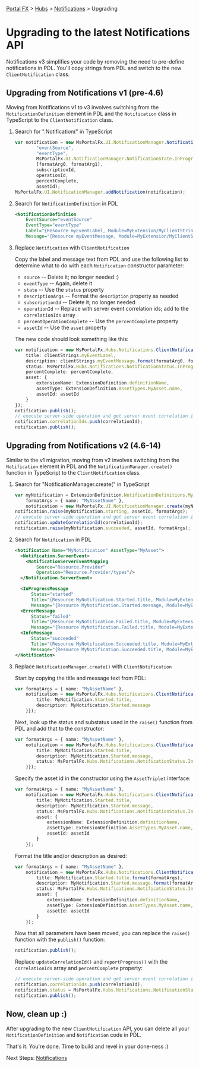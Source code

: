 <properties title="" pageTitle="Upgrading to the latest Notifications API" description="" authors="flanakin,gurua" />

[Portal FX](/documentation/sections/portalfx) > [Hubs](/documentation/sections/portalfx#hubs) > [Notifications](/documentation/articles/portalfx-notifications) > Upgrading

# Upgrading to the latest Notifications API

Notifications v3 simplifies your code by removing the need to pre-define notifications in PDL. You'll copy strings from PDL and switch to the new `ClientNotification` class.

## Upgrading from Notifications v1 (pre-4.6)

Moving from Notifications v1 to v3 involves switching from the `NotificationDefinition` element in PDL and the `Notification` class in TypeScript to the `ClientNotification` class.

1. Search for ".Notification(" in TypeScript

   ```ts
   var notification = new MsPortalFx.UI.NotificationManager.Notification(
           "eventSource",
           "eventType",
           MsPortalFx.UI.NotificationManager.NotificationState.InProgress,
           [formatArg0, formatArg1],
           subscriptionId,
           operationId,
           percentComplete,
           assetId);
   MsPortalFx.UI.NotificationManager.addNotification(notification);
   ```

2. Search for `NotificationDefinition` in PDL

   ```xml
   <NotificationDefinition
       EventSource="eventSource"
       EventType="eventType"
       Label="{Resource myEventLabel, Module=MyExtension/MyClientStrings}"
       Message="{Resource myEventMessage, Module=MyExtension/MyClientStrings}" />
   ```

3. Replace `Notification` with `ClientNotification`

   Copy the label and message text from PDL and use the following list to determine what to do with each `Notification` constructor parameter:

   - `source` -- Delete it; no longer needed :)
   - `eventType` -- Again, delete it
   - `state` -- Use the `status` property
   - `descriptionArgs` -- Format the `description` property as needed
   - `subscriptionId` -- Delete it; no longer needed
   - `operationId` -- Replace with server event correlation ids; add to the `correlationIds` array
   - `percentOperationComplete` -- Use the `percentComplete` property
   - `assetId` -- Use the `asset` property

   The new code should look something like this:

   ```ts
   var notification = new MsPortalFx.Hubs.Notifications.ClientNotification({
       title: clientStrings.myEventLabel,
       description: clientStrings.myEventMessage.format(formatArg0, formatArg1),
       status: MsPortalFx.Hubs.Notifications.NotificationStatus.InProgress,
       percentComplete: percentComplete,
       asset: {
           extensionName: ExtensionDefinition.definitionName,
           assetType: ExtensionDefinition.AssetTypes.MyAsset.name,
           assetId: assetId
       }
   });
   notification.publish();
   // execute server-side operation and get server event correlation id
   notification.correlationIds.push(correlationId);
   notification.publish();
   ```


## Upgrading from Notifications v2 (4.6-14)

Similar to the v1 migration, moving from v2 involves switching from the `Notification` element in PDL and the `NotificationManager.create()` function in TypeScript to the `ClientNotification` class.

1. Search for "NotificationManager.create(" in TypeScript

   ```ts
   var myNotification = ExtensionDefinition.NotificationDefinitions.MyNotification,
       formatArgs = { name: "MyAssetName" },
       notification = new MsPortalFx.UI.NotificationManager.create(myNotification.name);
   notification.raise(myNotification.starting, assetId, formatArgs);
   // execute server-side operation and get server event correlation id
   notification.updateCorrelationId(correlationId);
   notification.raise(myNotification.succeeded, assetId, formatArgs);
   ```

2. Search for `Notification` in PDL

   ```xml
   <Notification Name="MyNotification" AssetType="MyAsset">
     <Notification.ServerEvent>
       <NotificationServerEventMapping
           Source="Resource.Provider"
           Operation="Resource.Provider/types"/>
     </Notification.ServerEvent>

     <InProgressMessage
         Status="started"
         Title="{Resource MyNotification.Started.title, Module=MyExtension/MyClientStrings}"
         Message="{Resource MyNotification.Started.message, Module=MyExtension/MyClientStrings}"/>
     <ErrorMessage
         Status="failed"
         Title="{Resource MyNotification.Failed.title, Module=MyExtension/MyClientStrings}"
         Message="{Resource MyNotification.Failed.title, Module=MyExtension/MyClientStrings}"/>
     <InfoMessage
         Status="succeeded"
         Title="{Resource MyNotification.Succeeded.title, Module=MyExtension/MyClientStrings}"
         Message="{Resource MyNotification.Succeeded.title, Module=MyExtension/MyClientStrings}"/>
   </Notification>
   ```

3. Replace `NotificationManager.create()` with `ClientNotification`

   Start by copying the title and message text from PDL:

   ```ts
   var formatArgs = { name: "MyAssetName" },
       notification = new MsPortalFx.Hubs.Notifications.ClientNotification({
           title: MyNotification.Started.title,
           description: MyNotification.Started.message
       }});
   ```

   Next, look up the status and substatus used in the `raise()` function from PDL and add that to the constructor:

   ```ts
   var formatArgs = { name: "MyAssetName" },
       notification = new MsPortalFx.Hubs.Notifications.ClientNotification({
           title: MyNotification.Started.title,
           description: MyNotification.Started.message,
           status: MsPortalFx.Hubs.Notifications.NotificationStatus.InProgress
       }});
   ```

   Specify the asset id in the constructor using the `AssetTriplet` interface:

   ```ts
   var formatArgs = { name: "MyAssetName" },
       notification = new MsPortalFx.Hubs.Notifications.ClientNotification({
           title: MyNotification.Started.title,
           description: MyNotification.Started.message,
           status: MsPortalFx.Hubs.Notifications.NotificationStatus.InProgress,
           asset: {
               extensionName: ExtensionDefinition.definitionName,
               assetType: ExtensionDefinition.AssetTypes.MyAsset.name,
               assetId: assetId
           }
       });
   ```

   Format the title and/or description as desired:

   ```ts
   var formatArgs = { name: "MyAssetName" },
       notification = new MsPortalFx.Hubs.Notifications.ClientNotification({
           title: MyNotification.Started.title.format(formatArgs),
           description: MyNotification.Started.message.format(formatArgs),
           status: MsPortalFx.Hubs.Notifications.NotificationStatus.InProgress,
           asset: {
               extensionName: ExtensionDefinition.definitionName,
               assetType: ExtensionDefinition.AssetTypes.MyAsset.name,
               assetId: assetId
           }
       });
   ```

   Now that all parameters have been moved, you can replace the `raise()` function with the `publish()` function:

   ```ts
   notification.publish();
   ```

   Replace `updateCorrelationId()` and `reportProgress()` with the `correlationIds` array and `percentComplete` property:

   ```ts
   // execute server-side operation and get server event correlation id
   notification.correlationIds.push(correlationId);
   notification.status = MsPortalFx.Hubs.Notifications.NotificationStatus.Information;
   notification.publish();
   ```


## Now, clean up :)

After upgrading to the new `ClientNotification` API, you can delete all your `NotificationDefinition` and `Notification` code in PDL.

That's it. You're done. Time to build and revel in your done-ness :)


Next Steps: [Notifications](/documentation/sections/portalfx-notifications)

[notification]: ../media/portalfx-notifications/notifications.png
